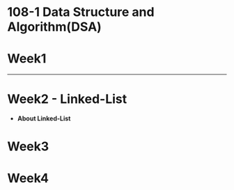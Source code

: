 # 108-1 Data Structure and Algorithm(DSA)
# Week1
****

# Week2 - Linked-List
* **About Linked-List**




# Week3


# Week4
